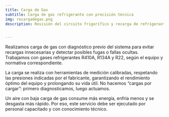 ```yaml
---
title: Carga de Gas
subtitle: Carga de gas refrigerante con precisión técnica
img: recargadegas.png
description: Revisión del circuito frigorífico y recarga de refrigerante.


---
```


Realizamos carga de gas con diagnóstico previo del sistema para evitar recargas innecesarias y detectar posibles fugas o fallas ocultas. Trabajamos con gases refrigerantes R410A, R134A y R22, según el equipo y normativa correspondiente.

La carga se realiza con herramientas de medición calibradas, respetando las presiones indicadas por el fabricante, garantizando el rendimiento óptimo del equipo y prolongando su vida útil. No hacemos “cargas por cargar”: primero diagnosticamos, luego actuamos.

Un aire con baja carga de gas consume más energía, enfría menos y se desgasta más rápido. Por eso, este servicio debe ser ejecutado por personal capacitado y con conocimiento técnico.
